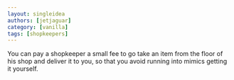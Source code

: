 ```yaml
---
layout: singleidea
authors: [jetjaguar]
category: [vanilla]
tags: [shopkeepers]
---
```

You can pay a shopkeeper a small fee to go take an item from the floor of his
shop and deliver it to you, so that you avoid running into mimics getting it
yourself.
